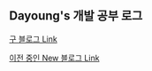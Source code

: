 ## Dayoung's 개발 공부 로그
[구 블로그 Link](https://developer-alle.tistory.com)

[이전 중인 New 블로그 Link](https://alledy.netlify.com)
